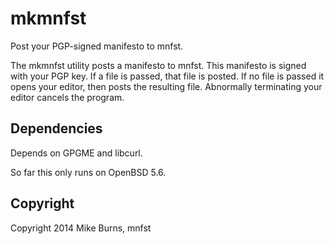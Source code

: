mkmnfst
========

Post your PGP-signed manifesto to mnfst.

The mkmnfst utility posts a manifesto to mnfst.  This manifesto is signed
with your PGP key.  If a file is passed, that file is posted.  If no file
is passed it opens your editor, then posts the resulting file.
Abnormally terminating your editor cancels the program.

Dependencies
------------

Depends on GPGME and libcurl.

So far this only runs on OpenBSD 5.6.

Copyright
---------

Copyright 2014 Mike Burns, mnfst
